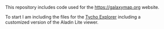 This repository includes code used for the https://galaxymap.org website.

To start I am including the files for the <a href="http://galaxymap.org/drupal/node/231">Tycho Explorer</a> including a customized version of the Aladin Lite viewer.